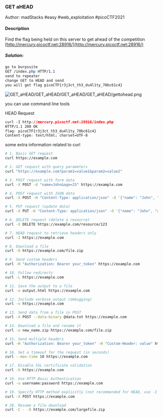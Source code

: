 ### GET aHEAD

Author: madStacks
#easy #web_exploitation #picoCTF2021 
#### Description

Find the flag being held on this server to get ahead of the competition [http://mercury.picoctf.net:28916/](http://mercury.picoctf.net:28916/)

##### Solution:
```css
go to burpsuite 
GET /index.php HTTP/1.1
send to repeater
change GET to HEAD and send
you will get flag picoCTF{r3j3ct_th3_du4l1ty_70bc61c4}
```
![GET\_aHEAD/GET_aHEAD/GET_aHEAD/GET_aHEAD/gettohead.png](gettohead.png)

you can use command line tools

HEAD Request

```css
curl -I http://mercury.picoctf.net:28916/index.php
HTTP/1.1 200 OK
flag: picoCTF{r3j3ct_th3_du4l1ty_70bc61c4}
Content-type: text/html; charset=UTF-8

```

some extra information related to curl
```bash
# 1. Basic GET request
curl https://example.com

# 2. GET request with query parameters
curl "https://example.com?param1=value1&param2=value2"

# 3. POST request with form data
curl -X POST -d "name=John&age=25" https://example.com

# 4. POST request with JSON data
curl -X POST -H "Content-Type: application/json" -d '{"name": "John", "age": 25}' https://example.com

# 5. PUT request (update data)
curl -X PUT -H "Content-Type: application/json" -d '{"name": "John", "age": 30}' https://example.com

# 6. DELETE request (delete a resource)
curl -X DELETE https://example.com/resource/123

# 7. HEAD request to retrieve headers only
curl -I https://example.com

# 8. Download a file
curl -O https://example.com/file.zip

# 9. Send custom headers
curl -H "Authorization: Bearer your_token" https://example.com

# 10. Follow redirects
curl -L https://example.com

# 11. Save the output to a file
curl -o output.html https://example.com

# 12. Include verbose output (debugging)
curl -v https://example.com

# 13. Send data from a file in POST
curl -X POST --data-binary @data.txt https://example.com

# 14. Download a file and rename it
curl -o new_name.zip https://example.com/file.zip

# 15. Send multiple headers
curl -H "Authorization: Bearer your_token" -H "Custom-Header: value" https://example.com

# 16. Set a timeout for the request (in seconds)
curl --max-time 10 https://example.com

# 17. Disable SSL certificate validation
curl -k https://example.com

# 18. Use HTTP Basic Authentication
curl -u username:password https://example.com

# 19. Specify HTTP method explicitly (not recommended for HEAD, use -I for that)
curl -X POST https://example.com

# 20. Resume a file download
curl -C - -O https://example.com/largefile.zip

```
